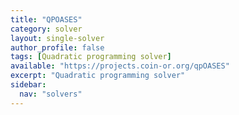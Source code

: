 ```yaml
---
title: "QPOASES"
category: solver
layout: single-solver
author_profile: false
tags: [Quadratic programming solver]
available: "https://projects.coin-or.org/qpOASES"
excerpt: "Quadratic programming solver"
sidebar:
  nav: "solvers"
---
```

